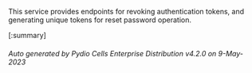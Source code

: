 






This service provides endpoints for revoking authentication tokens, and generating unique tokens for reset password operation.

[:summary]

###### Auto generated by Pydio Cells Enterprise Distribution v4.2.0 on 9-May-2023
